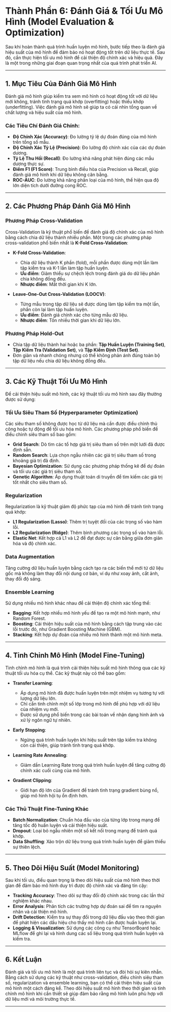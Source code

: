 # Thành Phần 6: Đánh Giá & Tối Ưu Mô Hình (Model Evaluation & Optimization)

Sau khi hoàn thành quá trình huấn luyện mô hình, bước tiếp theo là đánh giá hiệu suất của mô hình để đảm bảo nó hoạt động tốt trên dữ liệu thực tế. Sau đó, cần thực hiện tối ưu mô hình để cải thiện độ chính xác và hiệu quả. Đây là một trong những giai đoạn quan trọng nhất của quá trình phát triển AI.

---

## 1. Mục Tiêu Của Đánh Giá Mô Hình

Đánh giá mô hình giúp kiểm tra xem mô hình có hoạt động tốt với dữ liệu mới không, tránh tình trạng quá khớp (overfitting) hoặc thiếu khớp (underfitting). Việc đánh giá mô hình sẽ giúp ta có cái nhìn tổng quan về chất lượng và hiệu suất của mô hình.

### Các Tiêu Chí Đánh Giá Chính:

- **Độ Chính Xác (Accuracy)**: Đo lường tỷ lệ dự đoán đúng của mô hình trên tổng số mẫu.
- **Độ Chính Xác Tỷ Lệ (Precision)**: Đo lường độ chính xác của các dự đoán dương.
- **Tỷ Lệ Thu Hồi (Recall)**: Đo lường khả năng phát hiện đúng các mẫu dương thực sự.
- **Điểm F1 (F1 Score)**: Trung bình điều hòa của Precision và Recall, giúp đánh giá mô hình khi dữ liệu không cân bằng.
- **ROC-AUC**: Đo lường khả năng phân loại của mô hình, thể hiện qua độ lớn diện tích dưới đường cong ROC.

---

## 2. Các Phương Pháp Đánh Giá Mô Hình

### Phương Pháp Cross-Validation

Cross-Validation là kỹ thuật phổ biến để đánh giá độ chính xác của mô hình bằng cách chia dữ liệu thành nhiều phần. Một trong các phương pháp cross-validation phổ biến nhất là **K-Fold Cross-Validation**:

- **K-Fold Cross-Validation**:
  - Chia dữ liệu thành K phần (fold), mỗi phần được dùng một lần làm tập kiểm tra và K-1 lần làm tập huấn luyện.
  - **Ưu điểm**: Giảm thiểu sự chệch lệch trong đánh giá do dữ liệu phân chia không đồng đều.
  - **Nhược điểm**: Mất thời gian khi K lớn.

- **Leave-One-Out Cross-Validation (LOOCV)**:
  - Từng mẫu trong tập dữ liệu sẽ được dùng làm tập kiểm tra một lần, phần còn lại làm tập huấn luyện.
  - **Ưu điểm**: Đánh giá chính xác cho từng mẫu dữ liệu.
  - **Nhược điểm**: Tốn nhiều thời gian khi dữ liệu lớn.

### Phương Pháp Hold-Out

- Chia tập dữ liệu thành hai hoặc ba phần: **Tập Huấn Luyện (Training Set)**, **Tập Kiểm Tra (Validation Set)**, và **Tập Kiểm Định (Test Set)**.
- Đơn giản và nhanh chóng nhưng có thể không phản ánh đúng toàn bộ tập dữ liệu nếu chia dữ liệu không đồng đều.

---

## 3. Các Kỹ Thuật Tối Ưu Mô Hình

Để cải thiện hiệu suất mô hình, các kỹ thuật tối ưu mô hình sau đây thường được sử dụng:

### Tối Ưu Siêu Tham Số (Hyperparameter Optimization)

Các siêu tham số không được học từ dữ liệu mà cần được điều chỉnh thủ công hoặc tự động để tối ưu hóa mô hình. Các phương pháp phổ biến để điều chỉnh siêu tham số bao gồm:

- **Grid Search**: Dò tìm các tổ hợp giá trị siêu tham số trên một lưới đã được định sẵn.
- **Random Search**: Lựa chọn ngẫu nhiên các giá trị siêu tham số trong khoảng giá trị đã định.
- **Bayesian Optimization**: Sử dụng các phương pháp thống kê để dự đoán và tối ưu các giá trị siêu tham số.
- **Genetic Algorithm**: Áp dụng thuật toán di truyền để tìm kiếm các giá trị tốt nhất cho siêu tham số.

### Regularization

Regularization là kỹ thuật giảm độ phức tạp của mô hình để tránh tình trạng quá khớp:

- **L1 Regularization (Lasso)**: Thêm trị tuyệt đối của các trọng số vào hàm lỗi.
- **L2 Regularization (Ridge)**: Thêm bình phương các trọng số vào hàm lỗi.
- **Elastic Net**: Kết hợp cả L1 và L2 để đạt được sự cân bằng giữa đơn giản hóa và độ chính xác.

### Data Augmentation

Tăng cường dữ liệu huấn luyện bằng cách tạo ra các biến thể mới từ dữ liệu gốc mà không làm thay đổi nội dung cơ bản, ví dụ như xoay ảnh, cắt ảnh, thay đổi độ sáng.

### Ensemble Learning

Sử dụng nhiều mô hình khác nhau để cải thiện độ chính xác tổng thể:

- **Bagging**: Kết hợp nhiều mô hình yếu để tạo ra một mô hình mạnh, như Random Forest.
- **Boosting**: Cải thiện hiệu suất của mô hình bằng cách tập trung vào các lỗi trước đó, như Gradient Boosting Machine (GBM).
- **Stacking**: Kết hợp dự đoán của nhiều mô hình thành một mô hình meta.

---

## 4. Tinh Chỉnh Mô Hình (Model Fine-Tuning)

Tinh chỉnh mô hình là quá trình cải thiện hiệu suất mô hình thông qua các kỹ thuật tối ưu hóa cụ thể. Các kỹ thuật này có thể bao gồm:

- **Transfer Learning**:
  - Áp dụng mô hình đã được huấn luyện trên một nhiệm vụ tương tự với lượng dữ liệu lớn.
  - Chỉ cần tinh chỉnh một số lớp trong mô hình để phù hợp với dữ liệu của nhiệm vụ mới.
  - Được sử dụng phổ biến trong các bài toán về nhận dạng hình ảnh và xử lý ngôn ngữ tự nhiên.

- **Early Stopping**:
  - Ngừng quá trình huấn luyện khi hiệu suất trên tập kiểm tra không còn cải thiện, giúp tránh tình trạng quá khớp.

- **Learning Rate Annealing**:
  - Giảm dần Learning Rate trong quá trình huấn luyện để tăng cường độ chính xác cuối cùng của mô hình.

- **Gradient Clipping**:
  - Giới hạn độ lớn của Gradient để tránh tình trạng gradient bùng nổ, giúp mô hình hội tụ ổn định hơn.

### Các Thủ Thuật Fine-Tuning Khác

- **Batch Normalization**: Chuẩn hóa đầu vào của từng lớp trong mạng để tăng tốc độ huấn luyện và cải thiện hiệu suất.
- **Dropout**: Loại bỏ ngẫu nhiên một số kết nối trong mạng để tránh quá khớp.
- **Data Shuffling**: Xáo trộn dữ liệu trong quá trình huấn luyện để giảm thiểu sự thiên lệch.

---

## 5. Theo Dõi Hiệu Suất (Model Monitoring)

Sau khi tối ưu, điều quan trọng là theo dõi hiệu suất của mô hình theo thời gian để đảm bảo mô hình duy trì được độ chính xác và đáng tin cậy:

- **Tracking Accuracy**: Theo dõi sự thay đổi độ chính xác trong các lần thử nghiệm khác nhau.
- **Error Analysis**: Phân tích các trường hợp dự đoán sai để tìm ra nguyên nhân và cải thiện mô hình.
- **Drift Detection**: Kiểm tra sự thay đổi trong dữ liệu đầu vào theo thời gian để phát hiện các dấu hiệu cho thấy mô hình cần được huấn luyện lại.
- **Logging & Visualization**: Sử dụng các công cụ như TensorBoard hoặc MLflow để ghi lại và hình dung các số liệu trong quá trình huấn luyện và kiểm tra.

---

## 6. Kết Luận

Đánh giá và tối ưu mô hình là một quá trình liên tục và đòi hỏi sự kiên nhẫn. Bằng cách sử dụng các kỹ thuật như cross-validation, điều chỉnh siêu tham số, regularization và ensemble learning, bạn có thể cải thiện hiệu suất của mô hình một cách đáng kể. Theo dõi hiệu suất mô hình theo thời gian và tinh chỉnh mô hình khi cần thiết sẽ giúp đảm bảo rằng mô hình luôn phù hợp với dữ liệu mới và môi trường thực tế.

---



